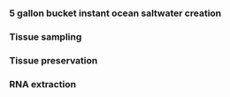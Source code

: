 ### 5 gallon bucket instant ocean saltwater creation



### Tissue sampling

### Tissue preservation

### RNA extraction
